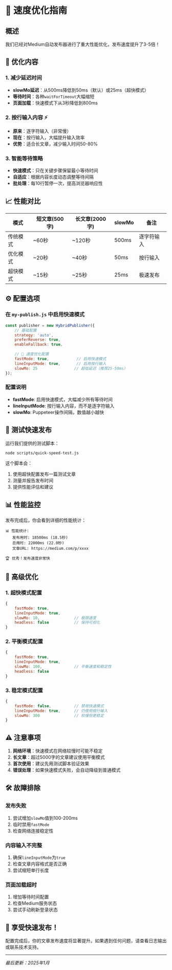# 🚀 速度优化指南

## 概述

我们已经对Medium自动发布器进行了重大性能优化，发布速度提升了3-5倍！

## 🎯 优化内容

### 1. 减少延迟时间
- **slowMo延迟**：从500ms降低到50ms（默认）或25ms（超快模式）
- **等待时间**：各种`waitForTimeout`大幅缩短
- **页面加载**：快速模式下从3秒降低到800ms

### 2. 按行输入内容 ⚡
- **原来**：逐字符输入（非常慢）
- **现在**：按行输入，大幅提升输入效率
- **优势**：适合长文章，减少输入时间50-80%

### 3. 智能等待策略
- **快速模式**：只在关键步骤保留最小等待时间
- **自适应**：根据内容长度动态调整等待间隔
- **批处理**：每10行暂停一次，提高浏览器响应性

## 📈 性能对比

| 模式 | 短文章(500字) | 长文章(2000字) | slowMo | 备注 |
|------|---------------|----------------|---------|------|
| 传统模式 | ~60秒 | ~120秒 | 500ms | 逐字符输入 |
| 优化模式 | ~20秒 | ~40秒 | 50ms | 按行输入 |
| 超快模式 | ~15秒 | ~25秒 | 25ms | 极速发布 |

## ⚙️ 配置选项

### 在 `my-publish.js` 中启用快速模式

```javascript
const publisher = new HybridPublisher({
    // 基础配置
    strategy: 'auto',
    preferReverse: true,
    enableFallback: true,
    
    // 🚀 速度优化配置
    fastMode: true,            // 启用快速模式
    lineInputMode: true,       // 启用按行输入
    slowMo: 25                // 超低延迟（推荐25-50ms）
});
```

### 配置说明

- **fastMode**: 启用快速模式，大幅减少所有等待时间
- **lineInputMode**: 按行输入内容，而不是逐字符输入
- **slowMo**: Puppeteer操作间隔，数值越小越快

## 🧪 测试快速发布

运行我们提供的测试脚本：

```bash
node scripts/quick-speed-test.js
```

这个脚本会：
1. 使用超快配置发布一篇测试文章
2. 测量并报告发布时间
3. 提供性能评估和建议

## 📊 性能监控

发布完成后，你会看到详细的性能统计：

```
📊 性能统计:
   发布用时: 18500ms (18.5秒)
   总用时: 22000ms (22.0秒)
   文章URL: https://medium.com/p/xxxx

🏆 优秀！发布速度非常快
```

## 🔧 高级优化

### 1. 超快模式配置
```javascript
{
    fastMode: true,
    lineInputMode: true,
    slowMo: 10,               // 极限速度
    headless: false           // 保持可视化
}
```

### 2. 平衡模式配置
```javascript
{
    fastMode: true,
    lineInputMode: true,
    slowMo: 100,              // 平衡速度和稳定性
    headless: false
}
```

### 3. 稳定模式配置
```javascript
{
    fastMode: false,          // 禁用快速模式
    lineInputMode: true,      // 仍使用按行输入
    slowMo: 300               // 较慢但更稳定
}
```

## ⚠️ 注意事项

1. **网络环境**：快速模式在网络较慢时可能不稳定
2. **长文章**：超过5000字的文章建议使用平衡模式
3. **首次使用**：建议先用测试脚本验证效果
4. **错误处理**：如果快速模式失败，会自动降级到普通模式

## 🛠️ 故障排除

### 发布失败
1. 尝试增加`slowMo`值到100-200ms
2. 临时禁用`fastMode`
3. 检查网络连接稳定性

### 内容输入不完整
1. 确保`lineInputMode`为`true`
2. 检查文章内容格式是否正确
3. 尝试缩短单行长度

### 页面加载超时
1. 增加等待时间配置
2. 检查Medium服务状态
3. 尝试手动刷新登录状态

## 🎉 享受快速发布！

配置完成后，你的文章发布速度将显著提升。如果遇到任何问题，请查看日志输出或联系技术支持。

---

*最后更新：2025年1月* 